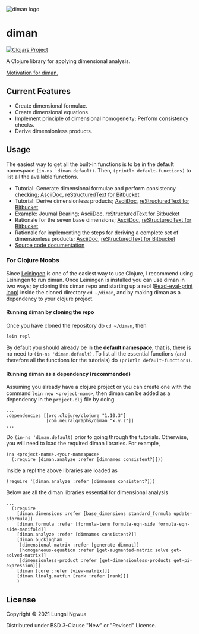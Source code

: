 ![diman logo](./resources/images/logo/diman.png)
# diman

[![Clojars Project](https://img.shields.io/clojars/v/com.neuralgraphs/diman.svg)](https://clojars.org/com.neuralgraphs/diman)

A Clojure library for applying dimensional analysis.

[Motivation for diman.](ProjectPlan.pdf)

## Current Features

- Create dimensional formulae.
- Create dimensional equations.
- Implement principle of dimensional homogeneity; Perform consistency checks.
- Derive dimensionless products.

## Usage

The easiest way to get all the built-in functions is to be in the default namespace `(in-ns 'diman.default)`. Then, `(println default-functions)` to list all the available functions. 

- Tutorial: Generate dimensional formulae and perform consistency checking; [AsciiDoc](./doc/tutorial1.adoc), [reStructuredText for Bitbucket](./doc/tutorial1.rst)
- Tutorial: Derive dimensionless products; [AsciiDoc](./doc/tutorial2.adoc), [reStructuredText for Bitbucket](./doc/tutorial2.rst)
- Example: Journal Bearing; [AsciiDoc](./doc/tutorial3.adoc), [reStructuredText for Bitbucket](./doc/tutorial3.rst)
- Rationale for the seven base dimensions; [AsciiDoc](./doc/rationale1.adoc), [reStructuredText for Bitbucket](./doc/rationale1.rst)
- Rationale for implementing the steps for deriving a complete set of dimensionless products; [AsciiDoc](./doc/rationale2.adoc), [reStructuredText for Bitbucket](./doc/rationale2.rst)
- [Source code documentation](https://cljdoc.org/d/com.neuralgraphs/diman)

### For Clojure Noobs

Since [Leiningen](https://leiningen.org/) is one of the easiest way to use Clojure, I recommend using Leiningen to run diman. Once Leiningen is installed you can use diman in two ways; by cloning this diman repo and starting up a repl ([Read-eval-print loop](https://en.wikipedia.org/wiki/Read%E2%80%93eval%E2%80%93print_loop)) inside the cloned directory `cd ~/diman`, and by making diman as a dependency to your clojure project.

#### Running diman by cloning the repo

Once you have cloned the repository do `cd ~/diman`, then
```
lein repl
```

By default you should already be in the **default namespace**, that is, there is no need to `(in-ns 'diman.default)`. To list all the essential functions (and therefore all the functions for the tutorials) do `(println default-functions)`.

#### Running diman as a dependency (recommended)

Assuming you already have a clojure project or you can create one with the command `lein new <project-name>`, then diman can be added as a dependency in the `project.clj` file by doing
```
...
:dependencies [[org.clojure/clojure "1.10.3"]
               [com.neuralgraphs/diman "x.y.z"]]
...
```

Do `(in-ns 'diman.default)` prior to going through the tutorials. Otherwise, you will need to load the required diman libraries. For example,
```
(ns <project-name>.<your-namespace>
  (:require [diman.analyze :refer [dimnames consistent?]]))
```

Inside a repl the above libraries are loaded as
```
(require '[diman.analyze :refer [dimnames consistent?]])
```

Below are all the diman libraries essential for dimensional analysis
```
...
  (:require
    [diman.dimensions :refer [base_dimensions standard_formula update-sformula]]
    [diman.formula :refer [formula-term formula-eqn-side formula-eqn-side-manifold]]
    [diman.analyze :refer [dimnames consistent?]]
    [diman.buckingham
     [dimensional-matrix :refer [generate-dimmat]]
     [homogeneous-equation :refer [get-augmented-matrix solve get-solved-matrix]]
     [dimensionless-product :refer [get-dimensionless-products get-pi-expression]]]
    [diman [core :refer [view-matrix]]]
    [diman.linalg.matfun [rank :refer [rank]]]
    )
```

## License

Copyright © 2021 Lungsi Ngwua

Distributed under BSD 3-Clause "New" or "Revised" License.
